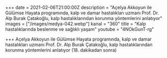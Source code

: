 +++
date = 2021-02-06T21:00:00Z
description = "Açelya Akkoyun ile Gülümse Hayata programında, kalp ve damar hastalıkları uzmanı Prof. Dr. Alp Burak Çatakoğlu, kalp hastalıklarından korunma yöntemlerini anlatıyor"
images = ["/images/medya-042.webp"]
kanal = "360"
title = "Kalp hastalıklarında beslenme ve sağlıklı yaşam"
youtube = "4NOkGunT-rg"

+++
Açelya Akkoyun ile Gülümse Hayata programında, kalp ve damar hastalıkları uzmanı Prof. Dr. Alp Burak Çatakoğlu, kalp hastalıklarından korunma yöntemlerini anlatıyor (18. dakikadan sonra)